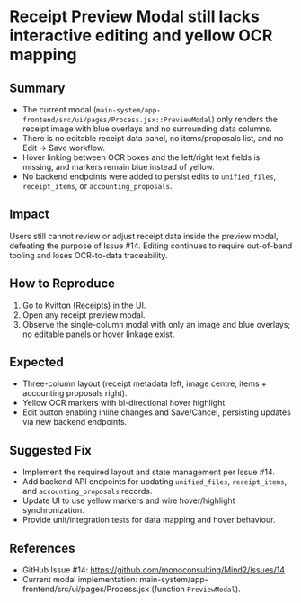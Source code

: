 # Receipt Preview Modal still lacks interactive editing and yellow OCR mapping

## Summary
- The current modal (`main-system/app-frontend/src/ui/pages/Process.jsx::PreviewModal`) only renders the receipt image with blue overlays and no surrounding data columns.
- There is no editable receipt data panel, no items/proposals list, and no Edit → Save workflow.
- Hover linking between OCR boxes and the left/right text fields is missing, and markers remain blue instead of yellow.
- No backend endpoints were added to persist edits to `unified_files`, `receipt_items`, or `accounting_proposals`.

## Impact
Users still cannot review or adjust receipt data inside the preview modal, defeating the purpose of Issue #14. Editing continues to require out-of-band tooling and loses OCR-to-data traceability.

## How to Reproduce
1. Go to Kvitton (Receipts) in the UI.
2. Open any receipt preview modal.
3. Observe the single-column modal with only an image and blue overlays; no editable panels or hover linkage exist.

## Expected
- Three-column layout (receipt metadata left, image centre, items + accounting proposals right).
- Yellow OCR markers with bi-directional hover highlight.
- Edit button enabling inline changes and Save/Cancel, persisting updates via new backend endpoints.

## Suggested Fix
- Implement the required layout and state management per Issue #14.
- Add backend API endpoints for updating `unified_files`, `receipt_items`, and `accounting_proposals` records.
- Update UI to use yellow markers and wire hover/highlight synchronization.
- Provide unit/integration tests for data mapping and hover behaviour.

## References
- GitHub Issue #14: https://github.com/monoconsulting/Mind2/issues/14
- Current modal implementation: main-system/app-frontend/src/ui/pages/Process.jsx (function `PreviewModal`).
